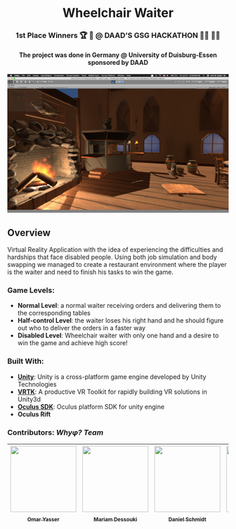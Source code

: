 <h1 align=center> Wheelchair Waiter </h1>
<h3 align=center> 1st Place Winners 🏆 🏅 @ DAAD’S GSG HACKATHON 👨‍💻 👩‍💻</h3>
<h4 align=center> The project was done in Germany @ University of Duisburg-Essen sponsored by DAAD </h4>
<div align="center">
	<img src="pic.png" alt="Wheelchair Waiter Pic">
</div>

## Overview
Virtual Reality Application with the idea of experiencing the difficulties and hardships that face disabled people.
Using both job simulation and body swapping we managed to create a restaurant environment where the player is the waiter and need to finish his tasks to win the game.

### Game Levels:
- **Normal Level**: a normal waiter receiving orders and delivering them to the corresponding tables
- **Half-control Level**: the waiter loses his right hand and he should figure out who to deliver the orders in a faster way
- **Disabled Level**: Wheelchair waiter with only one hand and a desire to win the game and achieve high score!


### Built With:
- [**Unity**](https://unity3d.com/): Unity is a cross-platform game engine developed by Unity Technologies
- [**VRTK**](https://github.com/thestonefox/VRTK): A productive VR Toolkit for rapidly building VR solutions in Unity3d
- [**Oculus SDK**](https://developer.oculus.com/): Oculus platform SDK for unity engine
- **Oculus Rift**

### Contributors: _Whyφ? Team_

| [<img src="https://avatars0.githubusercontent.com/u/13997703" width="150px;" height="150px;"/><br /><sub><b>Omar Yasser</b></sub>](https://github.com/omaryasser) | [<img src="https://avatars0.githubusercontent.com/u/36165800" width="150px;" height="150px;"/><br /><sub><b>Mariam Dessouki</b></sub>](https://github.com/Mariam-Dessouki) | [<img src="https://avatars0.githubusercontent.com/u/41695087" width="150px;" height="150px;"/><br /><sub><b>Daniel Schmidt</b></sub>](https://github.com/DanielSchmidt123) | [<img src="https://avatars0.githubusercontent.com/u/18689888" width="150px;" height="150px;"/><br /><sub><b>Amr M. Kayid</b></sub>](https://github.com/AmrMKayid)|
| :---: | :---: | :---: | :---: |
